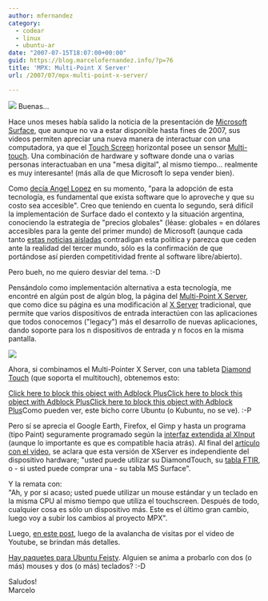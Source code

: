 ```yaml
---
author: mfernandez
category:
  - codear
  - linux
  - ubuntu-ar
date: "2007-07-15T18:07:00+00:00"
guid: https://blog.marcelofernandez.info/?p=76
title: 'MPX: Multi-Point X Server'
url: /2007/07/mpx-multi-point-x-server/

---
```

[![](http://4.bp.blogspot.com/_nDZ247g0qSM/RpwuiB9dfoI/AAAAAAAAAJQ/xskDwhvu9WA/s320/multitouch.jpeg)](http://4.bp.blogspot.com/_nDZ247g0qSM/RpwuiB9dfoI/AAAAAAAAAJQ/xskDwhvu9WA/s1600-h/multitouch.jpeg) Buenas...

Hace unos meses había salido la noticia de la presentación de [Microsoft Surface](http://www.microsoft.com/surface/), que aunque no va a estar disponible hasta fines de 2007, sus videos permiten apreciar una nueva manera de interactuar con una computadora, ya que el [Touch Screen](http://en.wikipedia.org/wiki/Touch_screen) horizontal posee un sensor [Multi-touch](http://en.wikipedia.org/wiki/Multi-touch). Una combinación de hardware y software donde una o varias personas interactuaban en una "mesa digital", al mismo tiempo... realmente es muy interesante! (más alla de que Microsoft lo sepa vender bien).

Como [decía Angel Lopez](http://msmvps.com/blogs/lopez/archive/2007/06/12/microsoft-surface.aspx) en su momento, "para la adopción de esta tecnología, es fundamental que exista software que lo aproveche y que su costo sea accesible". Creo que teniendo en cuenta lo segundo, será difícil la implementación de Surface dado el contexto y la situación argentina, conociendo la estrategia de "precios globales" (léase: globales = en dólares accesibles para la gente del primer mundo) de Microsoft (aunque cada tanto [estas noticias aisladas](http://www.pergaminovirtual.com.ar/revista/cgi-bin/hoy/archivos/00000692.shtml) contradigan esta política y parezca que ceden ante la realidad del tercer mundo, sólo es la confirmación de que portándose así pierden competitividad frente al software libre/abierto).

Pero bueh, no me quiero desviar del tema. :-D

Pensándolo como implementación alternativa a esta tecnología, me encontré en algún post de algún blog, la página del [Multi-Point X Server](http://wearables.unisa.edu.au/mpx/?q=mpx), que como dice su página es una modificación al [X Server](http://es.wikipedia.org/wiki/X_Window_System) tradicional, que permite que varios dispositivos de entrada interactúen con las aplicaciones que todos conocemos ("legacy") más el desarrollo de nuevas aplicaciones, dando soporte para los n dispositivos de entrada y n focos en la misma pantalla.  

[![](http://3.bp.blogspot.com/_nDZ247g0qSM/Rpws0x9dfnI/AAAAAAAAAJI/mmE-ljHyqLo/s400/MPX+The+Multi-Pointer+X+Server.png)](http://3.bp.blogspot.com/_nDZ247g0qSM/Rpws0x9dfnI/AAAAAAAAAJI/mmE-ljHyqLo/s1600-h/MPX+The+Multi-Pointer+X+Server.png)

Ahora, si combinamos el Multi-Pointer X Server, con una tableta [Diamond Touch](http://www.merl.com/projects/DiamondTouch/) (que soporta el multitouch), obtenemos esto:  

[Click here to block this object with Adblock Plus](http://www.youtube.com/v/olWjnfBoY8E "Click here to block this object with Adblock Plus")[Click here to block this object with Adblock Plus](http://www.youtube.com/v/olWjnfBoY8E "Click here to block this object with Adblock Plus")[Click here to block this object with Adblock Plus](http://www.youtube.com/v/olWjnfBoY8E "Click here to block this object with Adblock Plus")Como pueden ver, este bicho corre Ubuntu (o Kubuntu, no se ve). :-P

Pero sí se aprecia el Google Earth, Firefox, el Gimp y hasta un programa (tipo Paint) seguramente programado según la [interfaz extendida al XInput](http://wearables.unisa.edu.au/mpx/?q=developingapps) (aunque lo importante es que es compatible hacia atrás). Al final del [artículo con el video](http://wearables.unisa.edu.au/mpx/?q=node/86), se aclara que esta versión de XServer es independiente del dispositivo hardware; "usted puede utilizar su DiamondTouch, su [tabla FTIR](http://tinker.it/now/2007/02/28/multitouch-table-experiment/), o - si usted puede comprar una - su tabla MS Surface".

Y la remata con:  
"Ah, y por si acaso; usted puede utilizar un mouse estándar y un teclado en la misma CPU al mismo tiempo que utiliza el touchscreen. Después de todo, cualquier cosa es sólo un dispositivo más. Este es el último gran cambio, luego voy a subir los cambios al proyecto MPX".

Luego, [en este post](http://wearables.unisa.edu.au/mpx/?q=node/87), luego de la avalancha de visitas por el video de Youtube, se brindan más detalles.

[Hay paquetes para Ubuntu Feisty](http://wearables.unisa.edu.au/mpx/?q=node/85). Alguien se anima a probarlo con dos (o más) mouses y dos (o más) teclados? :-D

Saludos!  
Marcelo
